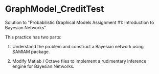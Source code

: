 # GraphModel_CreditTest
Solution to "Probabilistic Graphical Models Assignment #1: Introduction to Bayesian Networks".

This practice has two parts:

1) Understand the problem and construct a Bayesian network using SAMIAM package.

2) Modify Matlab / Octave files to implement a rudimentary inference engine for Bayesian Networks.
